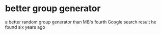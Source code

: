 # better group generator
a better random group generator than MB's fourth Google search result he found six years ago
